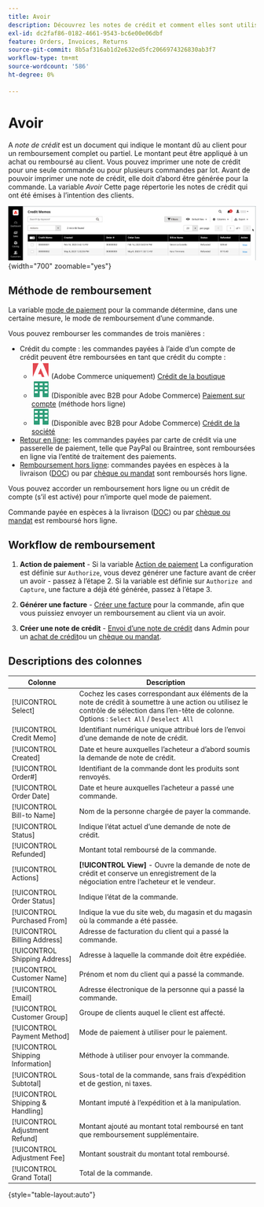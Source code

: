 ```yaml
---
title: Avoir
description: Découvrez les notes de crédit et comment elles sont utilisées pour émettre un remboursement partiel ou complet.
exl-id: dc2faf86-0182-4661-9543-bc6e00e06dbf
feature: Orders, Invoices, Returns
source-git-commit: 8b5af316ab1d2e632ed5fc2066974326830ab3f7
workflow-type: tm+mt
source-wordcount: '586'
ht-degree: 0%

---
```


# Avoir

A _note de crédit_ est un document qui indique le montant dû au client pour un remboursement complet ou partiel. Le montant peut être appliqué à un achat ou remboursé au client. Vous pouvez imprimer une note de crédit pour une seule commande ou pour plusieurs commandes par lot. Avant de pouvoir imprimer une note de crédit, elle doit d’abord être générée pour la commande. La variable _Avoir_ Cette page répertorie les notes de crédit qui ont été émises à l’intention des clients.

![Avoir](./assets/credit-memos.png){width="700" zoomable="yes"}

## Méthode de remboursement

La variable [mode de paiement](payments.md) pour la commande détermine, dans une certaine mesure, le mode de remboursement d’une commande.

Vous pouvez rembourser les commandes de trois manières :

- Crédit du compte : les commandes payées à l’aide d’un compte de crédit peuvent être remboursées en tant que crédit du compte :
   - ![Adobe Commerce](../assets/adobe-logo.svg) (Adobe Commerce uniquement) [Crédit de la boutique](../customers/store-credit-using.md)
   - ![B2B pour Adobe Commerce](../assets/b2b.svg) (Disponible avec B2B pour Adobe Commerce) [Paiement sur compte](../b2b/enable-basic-features.md#configure-payment-on-account) (méthode hors ligne)
   - ![B2B pour Adobe Commerce](../assets/b2b.svg) (Disponible avec B2B pour Adobe Commerce) [Crédit de la société](../b2b/credit-company.md)
- [Retour en ligne](payments.md#online-payment-methods): les commandes payées par carte de crédit via une passerelle de paiement, telle que PayPal ou Braintree, sont remboursées en ligne via l’entité de traitement des paiements.
- [Remboursement hors ligne](payments.md#offline-payment-methods): commandes payées en espèces à la livraison ([DOC](cash-on-delivery.md)) ou par [chèque ou mandat](check-money-order.md) sont remboursés hors ligne.

Vous pouvez accorder un remboursement hors ligne ou un crédit de compte (s’il est activé) pour n’importe quel mode de paiement.

Commande payée en espèces à la livraison ([DOC](cash-on-delivery.md)) ou par [chèque ou mandat](check-money-order.md) est remboursé hors ligne.

## Workflow de remboursement

1. **Action de paiement** - Si la variable [Action de paiement](credit-memo-create.md#payment-action-setting) La configuration est définie sur `Authorize`, vous devez générer une facture avant de créer un avoir - passez à l’étape 2. Si la variable est définie sur `Authorize and Capture`, une facture a déjà été générée, passez à l’étape 3.

1. **Générer une facture** - [Créer une facture](invoices.md#create-an-invoice) pour la commande, afin que vous puissiez envoyer un remboursement au client via un avoir.

1. **Créer une note de crédit** - [Envoi d’une note de crédit](credit-memo-create.md) dans Admin pour un [achat de crédit](credit-memo-create.md#issue-a-refund-for-a-credit-purchase)ou un [chèque ou mandat](credit-memo-create.md#issue-an-offline-refund-for-check-or-money-order).

## Descriptions des colonnes

| Colonne | Description |
|--- |--- |
| [!UICONTROL Select] | Cochez les cases correspondant aux éléments de la note de crédit à soumettre à une action ou utilisez le contrôle de sélection dans l’en-tête de colonne. Options : `Select All` / `Deselect All` |
| [!UICONTROL Credit Memo] | Identifiant numérique unique attribué lors de l’envoi d’une demande de note de crédit. |
| [!UICONTROL Created] | Date et heure auxquelles l’acheteur a d’abord soumis la demande de note de crédit. |
| [!UICONTROL Order#] | Identifiant de la commande dont les produits sont renvoyés. |
| [!UICONTROL Order Date] | Date et heure auxquelles l’acheteur a passé une commande. |
| [!UICONTROL Bill-to Name] | Nom de la personne chargée de payer la commande. |
| [!UICONTROL Status] | Indique l’état actuel d’une demande de note de crédit. |
| [!UICONTROL Refunded] | Montant total remboursé de la commande. |
| [!UICONTROL Actions] | **[!UICONTROL View]** - Ouvre la demande de note de crédit et conserve un enregistrement de la négociation entre l’acheteur et le vendeur. |
| [!UICONTROL Order Status] | Indique l’état de la commande. |
| [!UICONTROL Purchased From] | Indique la vue du site web, du magasin et du magasin où la commande a été passée. |
| [!UICONTROL Billing Address] | Adresse de facturation du client qui a passé la commande. |
| [!UICONTROL Shipping Address] | Adresse à laquelle la commande doit être expédiée. |
| [!UICONTROL Customer Name] | Prénom et nom du client qui a passé la commande. |
| [!UICONTROL Email] | Adresse électronique de la personne qui a passé la commande. |
| [!UICONTROL Customer Group] | Groupe de clients auquel le client est affecté. |
| [!UICONTROL Payment Method] | Mode de paiement à utiliser pour le paiement. |
| [!UICONTROL Shipping Information] | Méthode à utiliser pour envoyer la commande. |
| [!UICONTROL Subtotal] | Sous-total de la commande, sans frais d’expédition et de gestion, ni taxes. |
| [!UICONTROL Shipping & Handling] | Montant imputé à l’expédition et à la manipulation. |
| [!UICONTROL Adjustment Refund] | Montant ajouté au montant total remboursé en tant que remboursement supplémentaire. |
| [!UICONTROL Adjustment Fee] | Montant soustrait du montant total remboursé. |
| [!UICONTROL Grand Total] | Total de la commande. |

{style="table-layout:auto"}
